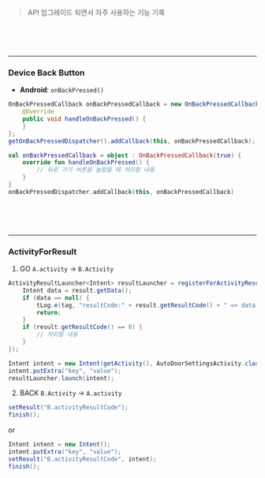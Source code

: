 > API 업그레이드 되면서 자주 사용하는 기능 기록

<br><br><br>

---


### Device Back Button
- **Android**: `onBackPressed()`

```java
OnBackPressedCallback onBackPressedCallback = new OnBackPressedCallback(true) {
    @Override
    public void handleOnBackPressed() {
    }
};
getOnBackPressedDispatcher().addCallback(this, onBackPressedCallback);
```

```kotlin
val onBackPressedCallback = object : OnBackPressedCallback(true) {
    override fun handleOnBackPressed() {
        // 뒤로 가기 버튼을 눌렀을 때 처리할 내용
    }
}
onBackPressedDispatcher.addCallback(this, onBackPressedCallback)
```

<br><br><br>

---

### ActivityForResult
1. GO `A.activity` &rarr; `B.Activity`
```java
ActivityResultLauncher<Intent> resultLauncher = registerForActivityResult(new ActivityResultContracts.StartActivityForResult(), result -> {
    Intent data = result.getData();
    if (data == null) {
        tLog.e(tag, "resultCode:" + result.getResultCode() + " => data is null");
        return;
    }
    if (result.getResultCode() == 0) {
        // 처리할 내용
    }
});

Intent intent = new Intent(getActivity(), AutoDoorSettingsActivity.class);
intent.putExtra("key", "value");
resultLauncher.launch(intent);
```

2. BACK `B.Activity` &rarr; `A.activity`
```java
setResult("B.activityResultCode");
finish();
```
or
```java
Intent intent = new Intent();
intent.putExtra("key", "value");
setResult("B.activityResultCode", intent);
finish();
```